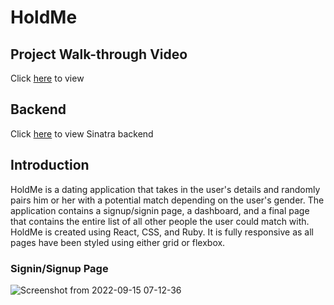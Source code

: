 # HoldMe 

## Project Walk-through Video
Click [here](https://images.pexels.com/photos/1251247/pexels-photo-1251247.jpeg?auto=compress&cs=tinysrgb&w=400) to view

## Backend
Click [here](https://github.com/Presho99/dating-app-backend) to view Sinatra backend

## Introduction
HoldMe is a dating application that takes in the user's details and randomly pairs him or her with a potential match depending on the user's gender. The application contains a signup/signin page, a dashboard, and a final page that contains the entire list of all other people the user could match with. HoldMe is created using React, CSS, and Ruby. It is fully responsive as all pages have been styled using either grid or flexbox.

### Signin/Signup Page


![Screenshot from 2022-09-15 07-12-36](https://user-images.githubusercontent.com/73560150/190312539-b69c5f2a-87c7-4b49-acc2-b1269c22d8b1.png)

